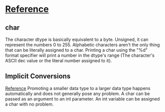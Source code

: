# [Reference](https://www.tutorialspoint.com/cprogramming/c_data_types.htm)

## char
The character dtype is basically equivalent to a byte. Unsigned, it can represent the numbers 0 to 255.  Alphabetic characters aren't the only thing that can be literally assigned to a char.  Printing a char using the "%d" format specifier will print a number in the dtype's range (The character's ASCII dec value or the literal number assigned to it).

## Implicit Conversions
[Reference](https://www.geeksforgeeks.org/implicit-type-conversion-in-c-with-examples/)
Promoting a smaller data type to a larger data type happens automatically and does not generally pose any problem. A char can be passed as an argument to an int parameter. An int variable can be assigned a char with no problem.